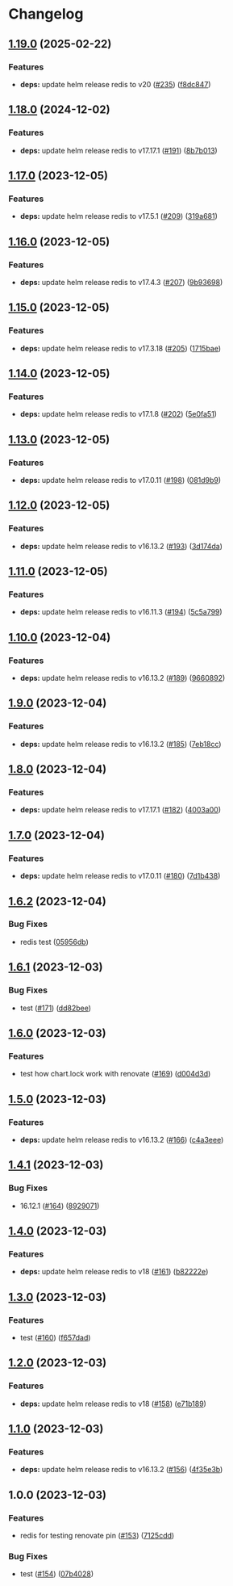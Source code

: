 # Changelog

## [1.19.0](https://github.com/sunggun-yu/meowhq-helm-charts/compare/meowhq-redis-v1.18.0...meowhq-redis-v1.19.0) (2025-02-22)


### Features

* **deps:** update helm release redis to v20 ([#235](https://github.com/sunggun-yu/meowhq-helm-charts/issues/235)) ([f8dc847](https://github.com/sunggun-yu/meowhq-helm-charts/commit/f8dc8479c1a9ae574b07edda1a69d92f0f3e790e))

## [1.18.0](https://github.com/sunggun-yu/meowhq-helm-charts/compare/meowhq-redis-v1.17.0...meowhq-redis-v1.18.0) (2024-12-02)


### Features

* **deps:** update helm release redis to v17.17.1 ([#191](https://github.com/sunggun-yu/meowhq-helm-charts/issues/191)) ([8b7b013](https://github.com/sunggun-yu/meowhq-helm-charts/commit/8b7b01390ee8fc74ee96599e17e9081c1a1ecb16))

## [1.17.0](https://github.com/sunggun-yu/meowhq-helm-charts/compare/meowhq-redis-v1.16.0...meowhq-redis-v1.17.0) (2023-12-05)


### Features

* **deps:** update helm release redis to v17.5.1 ([#209](https://github.com/sunggun-yu/meowhq-helm-charts/issues/209)) ([319a681](https://github.com/sunggun-yu/meowhq-helm-charts/commit/319a681b85b4eec5fe2c891e5005ef42457da3ac))

## [1.16.0](https://github.com/sunggun-yu/meowhq-helm-charts/compare/meowhq-redis-v1.15.0...meowhq-redis-v1.16.0) (2023-12-05)


### Features

* **deps:** update helm release redis to v17.4.3 ([#207](https://github.com/sunggun-yu/meowhq-helm-charts/issues/207)) ([9b93698](https://github.com/sunggun-yu/meowhq-helm-charts/commit/9b936985ab5072b0c08c4f2cd25f55bb10607380))

## [1.15.0](https://github.com/sunggun-yu/meowhq-helm-charts/compare/meowhq-redis-v1.14.0...meowhq-redis-v1.15.0) (2023-12-05)


### Features

* **deps:** update helm release redis to v17.3.18 ([#205](https://github.com/sunggun-yu/meowhq-helm-charts/issues/205)) ([1715bae](https://github.com/sunggun-yu/meowhq-helm-charts/commit/1715baed087669e04d408640a9663cbbf03c46d9))

## [1.14.0](https://github.com/sunggun-yu/meowhq-helm-charts/compare/meowhq-redis-v1.13.0...meowhq-redis-v1.14.0) (2023-12-05)


### Features

* **deps:** update helm release redis to v17.1.8 ([#202](https://github.com/sunggun-yu/meowhq-helm-charts/issues/202)) ([5e0fa51](https://github.com/sunggun-yu/meowhq-helm-charts/commit/5e0fa51db9b1a45bdaaf7dacc396dce0a44345f4))

## [1.13.0](https://github.com/sunggun-yu/meowhq-helm-charts/compare/meowhq-redis-v1.12.0...meowhq-redis-v1.13.0) (2023-12-05)


### Features

* **deps:** update helm release redis to v17.0.11 ([#198](https://github.com/sunggun-yu/meowhq-helm-charts/issues/198)) ([081d9b9](https://github.com/sunggun-yu/meowhq-helm-charts/commit/081d9b9444063efcdd2e578827fd5165ebfd2a54))

## [1.12.0](https://github.com/sunggun-yu/meowhq-helm-charts/compare/meowhq-redis-v1.11.0...meowhq-redis-v1.12.0) (2023-12-05)


### Features

* **deps:** update helm release redis to v16.13.2 ([#193](https://github.com/sunggun-yu/meowhq-helm-charts/issues/193)) ([3d174da](https://github.com/sunggun-yu/meowhq-helm-charts/commit/3d174da201564dc2b488f0176de4c4e652be225e))

## [1.11.0](https://github.com/sunggun-yu/meowhq-helm-charts/compare/meowhq-redis-v1.10.0...meowhq-redis-v1.11.0) (2023-12-05)


### Features

* **deps:** update helm release redis to v16.11.3 ([#194](https://github.com/sunggun-yu/meowhq-helm-charts/issues/194)) ([5c5a799](https://github.com/sunggun-yu/meowhq-helm-charts/commit/5c5a799acbb8a9f8a61ad8bad5a7616c89068fd2))

## [1.10.0](https://github.com/sunggun-yu/meowhq-helm-charts/compare/meowhq-redis-v1.9.0...meowhq-redis-v1.10.0) (2023-12-04)


### Features

* **deps:** update helm release redis to v16.13.2 ([#189](https://github.com/sunggun-yu/meowhq-helm-charts/issues/189)) ([9660892](https://github.com/sunggun-yu/meowhq-helm-charts/commit/96608923b59e75d684aa72d7edd9d4586f8ed29a))

## [1.9.0](https://github.com/sunggun-yu/meowhq-helm-charts/compare/meowhq-redis-v1.8.0...meowhq-redis-v1.9.0) (2023-12-04)


### Features

* **deps:** update helm release redis to v16.13.2 ([#185](https://github.com/sunggun-yu/meowhq-helm-charts/issues/185)) ([7eb18cc](https://github.com/sunggun-yu/meowhq-helm-charts/commit/7eb18cc374d485d3c05b934a393dd90dd1714ec3))

## [1.8.0](https://github.com/sunggun-yu/meowhq-helm-charts/compare/meowhq-redis-v1.7.0...meowhq-redis-v1.8.0) (2023-12-04)


### Features

* **deps:** update helm release redis to v17.17.1 ([#182](https://github.com/sunggun-yu/meowhq-helm-charts/issues/182)) ([4003a00](https://github.com/sunggun-yu/meowhq-helm-charts/commit/4003a00629982bd59dbc33362969f908d2d0fc90))

## [1.7.0](https://github.com/sunggun-yu/meowhq-helm-charts/compare/meowhq-redis-v1.6.2...meowhq-redis-v1.7.0) (2023-12-04)


### Features

* **deps:** update helm release redis to v17.0.11 ([#180](https://github.com/sunggun-yu/meowhq-helm-charts/issues/180)) ([7d1b438](https://github.com/sunggun-yu/meowhq-helm-charts/commit/7d1b438cf82f81d20cd05b0d14b324ae28dbbce1))

## [1.6.2](https://github.com/sunggun-yu/meowhq-helm-charts/compare/meowhq-redis-v1.6.1...meowhq-redis-v1.6.2) (2023-12-04)


### Bug Fixes

* redis test ([05956db](https://github.com/sunggun-yu/meowhq-helm-charts/commit/05956dba470c933ab8ede98fc29ebd459812675c))

## [1.6.1](https://github.com/sunggun-yu/meowhq-helm-charts/compare/meowhq-redis-v1.6.0...meowhq-redis-v1.6.1) (2023-12-03)


### Bug Fixes

* test ([#171](https://github.com/sunggun-yu/meowhq-helm-charts/issues/171)) ([dd82bee](https://github.com/sunggun-yu/meowhq-helm-charts/commit/dd82bee4b4f96dc6aa6156fa07e25d3e05c1acf8))

## [1.6.0](https://github.com/sunggun-yu/meowhq-helm-charts/compare/meowhq-redis-v1.5.0...meowhq-redis-v1.6.0) (2023-12-03)


### Features

* test how chart.lock work with renovate ([#169](https://github.com/sunggun-yu/meowhq-helm-charts/issues/169)) ([d004d3d](https://github.com/sunggun-yu/meowhq-helm-charts/commit/d004d3ddda202b4efcd99577c4c6b6d2b652ce41))

## [1.5.0](https://github.com/sunggun-yu/meowhq-helm-charts/compare/meowhq-redis-v1.4.1...meowhq-redis-v1.5.0) (2023-12-03)


### Features

* **deps:** update helm release redis to v16.13.2 ([#166](https://github.com/sunggun-yu/meowhq-helm-charts/issues/166)) ([c4a3eee](https://github.com/sunggun-yu/meowhq-helm-charts/commit/c4a3eee3dadcc25c48554a427e5c62ec93a69fd9))

## [1.4.1](https://github.com/sunggun-yu/meowhq-helm-charts/compare/meowhq-redis-v1.4.0...meowhq-redis-v1.4.1) (2023-12-03)


### Bug Fixes

* 16.12.1 ([#164](https://github.com/sunggun-yu/meowhq-helm-charts/issues/164)) ([8929071](https://github.com/sunggun-yu/meowhq-helm-charts/commit/89290711d8c12416e924c7ec33237b492b8d9c66))

## [1.4.0](https://github.com/sunggun-yu/meowhq-helm-charts/compare/meowhq-redis-v1.3.0...meowhq-redis-v1.4.0) (2023-12-03)


### Features

* **deps:** update helm release redis to v18 ([#161](https://github.com/sunggun-yu/meowhq-helm-charts/issues/161)) ([b82222e](https://github.com/sunggun-yu/meowhq-helm-charts/commit/b82222e7ca62bae728cdbdd65832435eb414ba80))

## [1.3.0](https://github.com/sunggun-yu/meowhq-helm-charts/compare/meowhq-redis-v1.2.0...meowhq-redis-v1.3.0) (2023-12-03)


### Features

* test ([#160](https://github.com/sunggun-yu/meowhq-helm-charts/issues/160)) ([f657dad](https://github.com/sunggun-yu/meowhq-helm-charts/commit/f657dada50a1f619d734e19af1efb1be04af3475))

## [1.2.0](https://github.com/sunggun-yu/meowhq-helm-charts/compare/meowhq-redis-v1.1.0...meowhq-redis-v1.2.0) (2023-12-03)


### Features

* **deps:** update helm release redis to v18 ([#158](https://github.com/sunggun-yu/meowhq-helm-charts/issues/158)) ([e71b189](https://github.com/sunggun-yu/meowhq-helm-charts/commit/e71b18948e0e68bbdd6b2d9d034194a1cab52bcc))

## [1.1.0](https://github.com/sunggun-yu/meowhq-helm-charts/compare/meowhq-redis-v1.0.0...meowhq-redis-v1.1.0) (2023-12-03)


### Features

* **deps:** update helm release redis to v16.13.2 ([#156](https://github.com/sunggun-yu/meowhq-helm-charts/issues/156)) ([4f35e3b](https://github.com/sunggun-yu/meowhq-helm-charts/commit/4f35e3b2d634527b5089b576cdc97c883ef20ffc))

## 1.0.0 (2023-12-03)


### Features

* redis for testing renovate pin ([#153](https://github.com/sunggun-yu/meowhq-helm-charts/issues/153)) ([7125cdd](https://github.com/sunggun-yu/meowhq-helm-charts/commit/7125cdd493e478b2997862b104d6ff767e7c9c9d))


### Bug Fixes

* test ([#154](https://github.com/sunggun-yu/meowhq-helm-charts/issues/154)) ([07b4028](https://github.com/sunggun-yu/meowhq-helm-charts/commit/07b402857d692f9a48d7aad40f89a38fbd53cd01))

